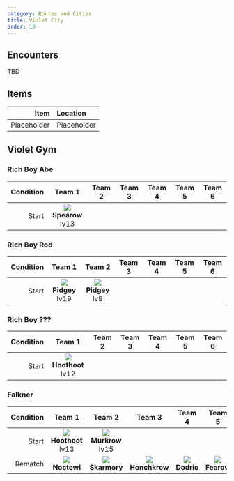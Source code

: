 ```yaml
---
category: Routes and Cities
title: Violet City
order: 10
---
```

## Encounters
TBD

## Items

| Item | Location |
|---:|:---|
| Placeholder | Placeholder |

## Violet Gym
### Rich Boy Abe

| Condition | Team 1 | Team 2 | Team 3 | Team 4 | Team 5 | Team 6 |
|---:|:---:|:---:|:---:|:---:|:---:|:---:|
| Start | ![](https://www.serebii.net/pokedex-dp/icon/021.gif) **Spearow** <br /> lv13 |  | | | | |

### Rich Boy Rod

| Condition | Team 1 | Team 2 | Team 3 | Team 4 | Team 5 | Team 6 |
|---:|:---:|:---:|:---:|:---:|:---:|:---:|
| Start | ![](https://www.serebii.net/pokedex-dp/icon/016.gif) **Pidgey** <br /> lv19 | ![](https://www.serebii.net/pokedex-dp/icon/016.gif) **Pidgey** <br /> lv9 | | | | |

### Rich Boy ???

| Condition | Team 1 | Team 2 | Team 3 | Team 4 | Team 5 | Team 6 |
|---:|:---:|:---:|:---:|:---:|:---:|:---:|
| Start | ![](https://www.serebii.net/pokedex-dp/icon/163.gif) **Hoothoot** <br /> lv12 | | | | | |

### Falkner

| Condition | Team 1 | Team 2 | Team 3 | Team 4 | Team 5 | Team 6 |
|---:|:---:|:---:|:---:|:---:|:---:|:---:|
| Start | ![](https://www.serebii.net/pokedex-dp/icon/163.gif) **Hoothoot** <br /> lv13 | ![](https://www.serebii.net/pokedex-dp/icon/198.gif) **Murkrow** <br /> lv15 | | | | |
| Rematch | ![](https://www.serebii.net/pokedex-dp/icon/164.gif) **Noctowl** | ![](https://www.serebii.net/pokedex-dp/icon/227.gif) **Skarmory** | ![](https://www.serebii.net/pokedex-dp/icon/430.gif) **Honchkrow** | ![](https://www.serebii.net/pokedex-dp/icon/085.gif) **Dodrio** | ![](https://www.serebii.net/pokedex-dp/icon/022.gif) **Fearow** | ![](https://www.serebii.net/pokedex-dp/icon/178.gif) **Xatu** |